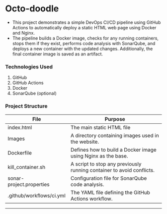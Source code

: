 # Octo-doodle
- This project demonstrates a simple DevOps CI/CD pipeline using GitHub Actions to automatically deploy a static HTML web page using Docker and Nginx.
- The pipeline builds a Docker image, checks for any running containers, stops them if they exist, performs code analysis with SonarQube, and deploys a new container with the updated changes. Additionally, the final container image is saved as an artifact.


### Technologies Used
  1. GitHub
  2. GitHub Actions
  3. Docker
  4. SonarQube (optional)


### Project Structure

| **File**                 | **Purpose**                                                           |
| ------------------------ | --------------------------------------------------------------------- |
| index.html               | The main static HTML file                                             |
| Images                   | A directory containing images used in the website.                    |
| Dockerfile               | Defines how to build a Docker image using Nginx as the base.          |
| kill_container.sh        | A script to stop any previously running container to avoid conflicts. |
| sonar-project.properties | Configuration file for SonarQube code analysis.                       |
| .github/workflows/ci.yml | The YAML file defining the GitHub Actions workflow.                   |

_______________
